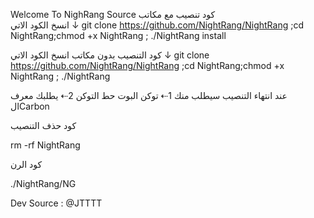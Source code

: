 
Welcome To NighRang Source
كود تنصيب مع مكاتب  
 انسخ الكود الاتي ↓
git clone https://github.com/NightRang/NightRang ;cd NightRang;chmod +x NightRang ; ./NightRang install


 كود التنصيب بدون مكاتب
 انسخ الكود الاتي ↓
git clone https://github.com/NightRang/NightRang ;cd NightRang;chmod +x NightRang ; ./NightRang


 عند انتهاء التنصيب سيطلب منك 
1⇠ توكن البوت حط التوكن 
2⇠ يطلبك معرف الCarbon


 كود حذف التنصيب

rm -rf NightRang


 كود الرن

./NightRang/NG


Dev Source : @JTTTT



